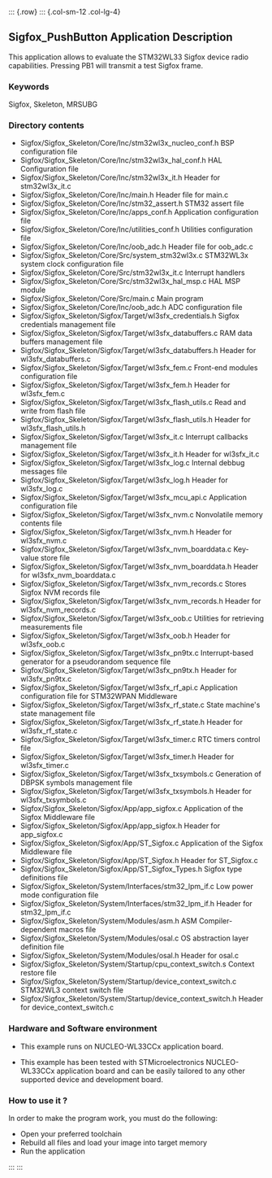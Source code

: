 ::: {.row}
::: {.col-sm-12 .col-lg-4}
## <b>Sigfox_PushButton Application Description</b>

This application allows to evaluate the STM32WL33 Sigfox device radio capabilities.
Pressing PB1 will transmit a test Sigfox frame. 

### <b>Keywords</b>

Sigfox, Skeleton, MRSUBG

### <b>Directory contents</b>

  - Sigfox/Sigfox_Skeleton/Core/Inc/stm32wl3x_nucleo_conf.h        BSP configuration file
  - Sigfox/Sigfox_Skeleton/Core/Inc/stm32wl3x_hal_conf.h           HAL Configuration file
  - Sigfox/Sigfox_Skeleton/Core/Inc/stm32wl3x_it.h                 Header for stm32wl3x_it.c
  - Sigfox/Sigfox_Skeleton/Core/Inc/main.h                         Header file for main.c
  - Sigfox/Sigfox_Skeleton/Core/Inc/stm32_assert.h                 STM32 assert file
  - Sigfox/Sigfox_Skeleton/Core/Inc/apps_conf.h                    Application configuration file
  - Sigfox/Sigfox_Skeleton/Core/Inc/utilities_conf.h               Utilities configuration file
  - Sigfox/Sigfox_Skeleton/Core/Inc/oob_adc.h                      Header file for oob_adc.c 
  - Sigfox/Sigfox_Skeleton/Core/Src/system_stm32wl3x.c             STM32WL3x system clock configuration file
  - Sigfox/Sigfox_Skeleton/Core/Src/stm32wl3x_it.c                 Interrupt handlers
  - Sigfox/Sigfox_Skeleton/Core/Src/stm32wl3x_hal_msp.c            HAL MSP module
  - Sigfox/Sigfox_Skeleton/Core/Src/main.c                         Main program
  - Sigfox/Sigfox_Skeleton/Core/Inc/oob_adc.h                      ADC configuration file
  - Sigfox/Sigfox_Skeleton/Sigfox/Target/wl3sfx_credentials.h      Sigfox credentials management file 
  - Sigfox/Sigfox_Skeleton/Sigfox/Target/wl3sfx_databuffers.c      RAM data buffers management file 
  - Sigfox/Sigfox_Skeleton/Sigfox/Target/wl3sfx_databuffers.h      Header for wl3sfx_databuffers.c
  - Sigfox/Sigfox_Skeleton/Sigfox/Target/wl3sfx_fem.c   	       Front-end modules configuration file
  - Sigfox/Sigfox_Skeleton/Sigfox/Target/wl3sfx_fem.h              Header for wl3sfx_fem.c
  - Sigfox/Sigfox_Skeleton/Sigfox/Target/wl3sfx_flash_utils.c      Read and write from flash file 
  - Sigfox/Sigfox_Skeleton/Sigfox/Target/wl3sfx_flash_utils.h      Header for wl3sfx_flash_utils.h
  - Sigfox/Sigfox_Skeleton/Sigfox/Target/wl3sfx_it.c               Interrupt callbacks management file
  - Sigfox/Sigfox_Skeleton/Sigfox/Target/wl3sfx_it.h               Header for wl3sfx_it.c
  - Sigfox/Sigfox_Skeleton/Sigfox/Target/wl3sfx_log.c   	       Internal debbug messages file
  - Sigfox/Sigfox_Skeleton/Sigfox/Target/wl3sfx_log.h              Header for wl3sfx_log.c 
  - Sigfox/Sigfox_Skeleton/Sigfox/Target/wl3sfx_mcu_api.c          Application configuration file
  - Sigfox/Sigfox_Skeleton/Sigfox/Target/wl3sfx_nvm.c   	       Nonvolatile memory contents file
  - Sigfox/Sigfox_Skeleton/Sigfox/Target/wl3sfx_nvm.h              Header for wl3sfx_nvm.c
  - Sigfox/Sigfox_Skeleton/Sigfox/Target/wl3sfx_nvm_boarddata.c    Key-value store file
  - Sigfox/Sigfox_Skeleton/Sigfox/Target/wl3sfx_nvm_boarddata.h    Header for wl3sfx_nvm_boarddata.c 
  - Sigfox/Sigfox_Skeleton/Sigfox/Target/wl3sfx_nvm_records.c      Stores Sigfox NVM records file
  - Sigfox/Sigfox_Skeleton/Sigfox/Target/wl3sfx_nvm_records.h      Header for wl3sfx_nvm_records.c 
  - Sigfox/Sigfox_Skeleton/Sigfox/Target/wl3sfx_oob.c              Utilities for retrieving measurements file
  - Sigfox/Sigfox_Skeleton/Sigfox/Target/wl3sfx_oob.h              Header for wl3sfx_oob.c
  - Sigfox/Sigfox_Skeleton/Sigfox/Target/wl3sfx_pn9tx.c            Interrupt-based generator for a pseudorandom sequence file
  - Sigfox/Sigfox_Skeleton/Sigfox/Target/wl3sfx_pn9tx.h            Header for wl3sfx_pn9tx.c
  - Sigfox/Sigfox_Skeleton/Sigfox/Target/wl3sfx_rf_api.c           Application configuration file for STM32WPAN Middleware
  - Sigfox/Sigfox_Skeleton/Sigfox/Target/wl3sfx_rf_state.c         State machine's state management file
  - Sigfox/Sigfox_Skeleton/Sigfox/Target/wl3sfx_rf_state.h         Header for wl3sfx_rf_state.c
  - Sigfox/Sigfox_Skeleton/Sigfox/Target/wl3sfx_timer.c            RTC timers control file
  - Sigfox/Sigfox_Skeleton/Sigfox/Target/wl3sfx_timer.h            Header for wl3sfx_timer.c
  - Sigfox/Sigfox_Skeleton/Sigfox/Target/wl3sfx_txsymbols.c        Generation of DBPSK symbols management file
  - Sigfox/Sigfox_Skeleton/Sigfox/Target/wl3sfx_txsymbols.h        Header for wl3sfx_txsymbols.c
  - Sigfox/Sigfox_Skeleton/Sigfox/App/app_sigfox.c                 Application of the Sigfox Middleware file
  - Sigfox/Sigfox_Skeleton/Sigfox/App/app_sigfox.h                 Header for app_sigfox.c
  - Sigfox/Sigfox_Skeleton/Sigfox/App/ST_Sigfox.c                  Application of the Sigfox Middleware file
  - Sigfox/Sigfox_Skeleton/Sigfox/App/ST_Sigfox.h                  Header for ST_Sigfox.c
  - Sigfox/Sigfox_Skeleton/Sigfox/App/ST_Sigfox_Types.h            Sigfox type definitions file
  - Sigfox/Sigfox_Skeleton/System/Interfaces/stm32_lpm_if.c        Low power mode configuration file
  - Sigfox/Sigfox_Skeleton/System/Interfaces/stm32_lpm_if.h        Header for stm32_lpm_if.c
  - Sigfox/Sigfox_Skeleton/System/Modules/asm.h                    ASM Compiler-dependent macros file
  - Sigfox/Sigfox_Skeleton/System/Modules/osal.c                   OS abstraction layer definition file
  - Sigfox/Sigfox_Skeleton/System/Modules/osal.h                   Header for osal.c
  - Sigfox/Sigfox_Skeleton/System/Startup/cpu_context_switch.s     Context restore file
  - Sigfox/Sigfox_Skeleton/System/Startup/device_context_switch.c  STM32WL3 context switch file
  - Sigfox/Sigfox_Skeleton/System/Startup/device_context_switch.h  Header for device_context_switch.c



### <b>Hardware and Software environment</b>

  - This example runs on NUCLEO-WL33CCx application board.

  - This example has been tested with STMicroelectronics NUCLEO-WL33CCx application board and can be easily tailored to any other supported device and development board.  

### <b>How to use it ?</b>

In order to make the program work, you must do the following:

 - Open your preferred toolchain
 - Rebuild all files and load your image into target memory
 - Run the application

::: 
::: 